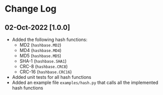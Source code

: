 # Change Log

## 02-Oct-2022 [1.0.0]
- Added the following hash functions:
  - MD2 (`hashbase.MD2`)
  - MD4 (`hashbase.MD4`)
  - MD5 (`hashbase.MD5`)
  - SHA-1 (`hashbase.SHA1`)
  - CRC-8 (`hashbase.CRC8`)
  - CRC-16 (`hashbase.CRC16`)
- Added unit tests for all hash functions
- Added an example file `examples/hash.py` that calls all the implemented hash functions